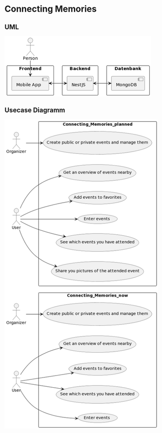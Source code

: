 # Connecting Memories

## UML

![UML Diagramm](https://github.com/ArztF/2324-5ahitm-connecting-memories/blob/main/Documents/UML-Diagramm/uml-diagramm.png)

## Usecase Diagramm

![Usecase Diagramm](https://github.com/ArztF/2324-5ahitm-connecting-memories/blob/main/Documents/UsecaseDiagramm/usecaseDiagram.png)
